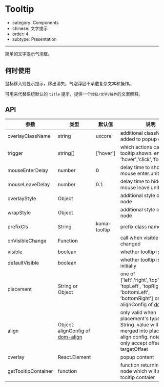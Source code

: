 # Tooltip

- category: Components
- chinese: 文字提示
- order: 4
- subtype: Presentation

---

简单的文字提示气泡框。

## 何时使用

鼠标移入则显示提示，移出消失，气泡浮层不承载复杂文本和操作。

可用来代替系统默认的 `title` 提示，提供一个`按钮/文字/操作`的文案解释。

## API

|参数|类型|默认值|说明|
|---|----|---|------|
|overlayClassName | string | uxcore | additional className added to popup overlay |
|trigger | string[] | ['hover'] | which actions cause tooltip shown. enum of 'hover','click','focus' |
|mouseEnterDelay | number | 0 | delay time to show when mouse enter.unit: s. |
|mouseLeaveDelay | number | 0.1 | delay time to hide when mouse leave.unit: s. |
|overlayStyle | Object |  | additional style of overlay node |
|wrapStyle | Object |  | additional style of wrap node |
|prefixCls | String | kuma-tooltip | prefix class name |
|onVisibleChange | Function |  | call when visible is changed |
|visible | boolean |  | whether tooltip is visible |
|defaultVisible | boolean |  | whether tooltip is visible initially |
|placement | String or Object |  | one of ['left','right','top','bottom', 'topLeft', 'topRight', 'bottomLeft', 'bottomRight'] or alignConfig of [dom-align](https://github.com/yiminghe/dom-align)
|align | Object: alignConfig of [dom-align](https://github.com/yiminghe/dom-align) |  | only valid when placement's type is String. value will be merged into placement's align config. note: can only accept offset and targetOffset
|overlay | React.Element |  | popup content |
|getTooltipContainer | function |  | function returning html node which will act as tooltip contaier |
